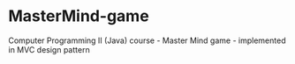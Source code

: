 # MasterMind-game
Computer Programming II (Java) course - Master Mind game - implemented in MVC design pattern
